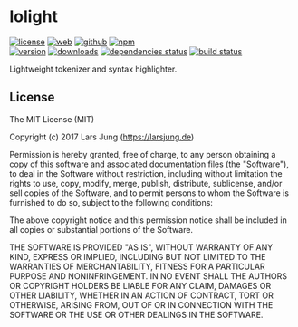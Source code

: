 # lolight

[![license][license-img]][github] [![web][web-img]][web] [![github][github-img]][github] [![npm][npm-img]][npm]  
[![version][npm-v-img]][npm] [![downloads][npm-dm-img]][npm] [![dependencies status][gemnasium-img]][gemnasium] [![build status][travis-img]][travis]


Lightweight tokenizer and syntax highlighter.


## License
The MIT License (MIT)

Copyright (c) 2017 Lars Jung (https://larsjung.de)

Permission is hereby granted, free of charge, to any person obtaining a copy
of this software and associated documentation files (the "Software"), to deal
in the Software without restriction, including without limitation the rights
to use, copy, modify, merge, publish, distribute, sublicense, and/or sell
copies of the Software, and to permit persons to whom the Software is
furnished to do so, subject to the following conditions:

The above copyright notice and this permission notice shall be included in
all copies or substantial portions of the Software.

THE SOFTWARE IS PROVIDED "AS IS", WITHOUT WARRANTY OF ANY KIND, EXPRESS OR
IMPLIED, INCLUDING BUT NOT LIMITED TO THE WARRANTIES OF MERCHANTABILITY,
FITNESS FOR A PARTICULAR PURPOSE AND NONINFRINGEMENT. IN NO EVENT SHALL THE
AUTHORS OR COPYRIGHT HOLDERS BE LIABLE FOR ANY CLAIM, DAMAGES OR OTHER
LIABILITY, WHETHER IN AN ACTION OF CONTRACT, TORT OR OTHERWISE, ARISING FROM,
OUT OF OR IN CONNECTION WITH THE SOFTWARE OR THE USE OR OTHER DEALINGS IN
THE SOFTWARE.


[web]: https://larsjung.de/lolight/
[github]: https://github.com/lrsjng/lolight
[npm]: https://www.npmjs.org/package/lolight
[gemnasium]: https://gemnasium.com/lrsjng/lolight
[travis]: https://travis-ci.org/lrsjng/lolight

[license-img]: https://img.shields.io/badge/license-MIT-a0a060.svg?style=flat-square
[web-img]: https://img.shields.io/badge/web-larsjung.de/lolight-a0a060.svg?style=flat-square
[github-img]: https://img.shields.io/badge/github-lrsjng/lolight-a0a060.svg?style=flat-square
[npm-img]: https://img.shields.io/badge/npm-lolight-a0a060.svg?style=flat-square

[npm-v-img]: https://img.shields.io/npm/v/lolight.svg?style=flat-square
[npm-dm-img]: https://img.shields.io/npm/dm/lolight.svg?style=flat-square
[gemnasium-img]: https://img.shields.io/gemnasium/lrsjng/lolight.svg?style=flat-square
[travis-img]: https://img.shields.io/travis/lrsjng/lolight.svg?style=flat-square
